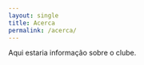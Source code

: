 ```yaml
---
layout: single
title: Acerca
permalink: /acerca/
---
```


Aqui estaria informação sobre o clube.

[jekyll-organization]: https://github.com/jekyll
